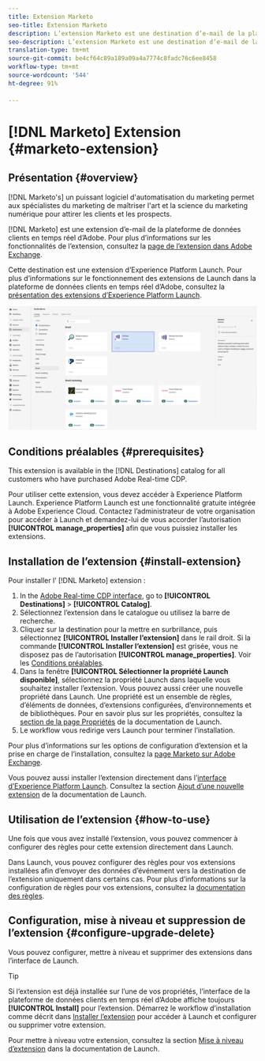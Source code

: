 ```yaml
---
title: Extension Marketo
seo-title: Extension Marketo
description: L’extension Marketo est une destination d’e-mail de la plateforme de données clients en temps réel d’Adobe. Pour plus d’informations sur les fonctionnalités de l’extension, consultez la page de l’extension dans Adobe Exchange.
seo-description: L’extension Marketo est une destination d’e-mail de la plateforme de données clients en temps réel d’Adobe. Pour plus d’informations sur les fonctionnalités de l’extension, consultez la page de l’extension dans Adobe Exchange.
translation-type: tm+mt
source-git-commit: be4cf64c89a189a09a4a7774c8fadc76c6ee8458
workflow-type: tm+mt
source-wordcount: '544'
ht-degree: 91%

---
```



# [!DNL Marketo] Extension {#marketo-extension}

## Présentation {#overview}

[!DNL Marketo's] un puissant logiciel d&#39;automatisation du marketing permet aux spécialistes du marketing de maîtriser l&#39;art et la science du marketing numérique pour attirer les clients et les prospects.

[!DNL Marketo] est une extension d’e-mail de la plateforme de données clients en temps réel d’Adobe. Pour plus d’informations sur les fonctionnalités de l’extension, consultez la [page de l’extension dans Adobe Exchange](https://exchange.adobe.com/experiencecloud.details.101071.marketo-for-adobe-launch.html).

Cette destination est une extension d’Experience Platform Launch. Pour plus d’informations sur le fonctionnement des extensions de Launch dans la plateforme de données clients en temps réel d’Adobe, consultez la [présentation des extensions d’Experience Platform Launch](/help/rtcdp/destinations/experience-platform-launch-extensions.md).

![Extension Marketo](assets/marketo-extension.png)

## Conditions préalables  {#prerequisites}

This extension is available in the [!DNL Destinations] catalog for all customers who have purchased Adobe Real-time CDP.

Pour utiliser cette extension, vous devez accéder à Experience Platform Launch. Experience Platform Launch est une fonctionnalité gratuite intégrée à Adobe Experience Cloud. Contactez l’administrateur de votre organisation pour accéder à Launch et demandez-lui de vous accorder l’autorisation **[!UICONTROL manage_properties]** afin que vous puissiez installer les extensions.

## Installation de l’extension {#install-extension}

Pour installer l’ [!DNL Marketo] extension :

1. In the [Adobe Real-time CDP interface](http://platform.adobe.com/), go to **[!UICONTROL Destinations]** > **[!UICONTROL Catalog]**.
2. Sélectionnez l’extension dans le catalogue ou utilisez la barre de recherche.
3. Cliquez sur la destination pour la mettre en surbrillance, puis sélectionnez **[!UICONTROL Installer l’extension]** dans le rail droit. Si la commande **[!UICONTROL Installer l’extension]** est grisée, vous ne disposez pas de l’autorisation **[!UICONTROL manage_properties]**. Voir les [Conditions préalables](#prerequisites).
4. Dans la fenêtre **[!UICONTROL Sélectionner la propriété Launch disponible]**, sélectionnez la propriété Launch dans laquelle vous souhaitez installer l’extension. Vous pouvez aussi créer une nouvelle propriété dans Launch. Une propriété est un ensemble de règles, d’éléments de données, d’extensions configurées, d’environnements et de bibliothèques. Pour en savoir plus sur les propriétés, consultez la [section de la page Propriétés](https://docs.adobe.com/content/help/fr-FR/launch/using/reference/admin/companies-and-properties.html#properties-page) de la documentation de Launch.
5. Le workflow vous redirige vers Launch pour terminer l’installation.

Pour plus d’informations sur les options de configuration d’extension et la prise en charge de l’installation, consultez la [page Marketo sur Adobe Exchange](https://exchange.adobe.com/experiencecloud.details.101071.marketo-for-adobe-launch.html).

Vous pouvez aussi installer l’extension directement dans l’[interface d’Experience Platform Launch](https://launch.adobe.com/). Consultez la section [Ajout d’une nouvelle extension](https://docs.adobe.com/content/help/fr-FR/launch/using/reference/manage-resources/extensions/overview.html#add-a-new-extension) de la documentation de Launch.

## Utilisation de l’extension {#how-to-use}

Une fois que vous avez installé l’extension, vous pouvez commencer à configurer des règles pour cette extension directement dans Launch.

Dans Launch, vous pouvez configurer des règles pour vos extensions installées afin d’envoyer des données d’événement vers la destination de l’extension uniquement dans certains cas. Pour plus d’informations sur la configuration de règles pour vos extensions, consultez la [documentation des règles](https://docs.adobe.com/help/fr-FR/launch/using/reference/manage-resources/rules.html).

## Configuration, mise à niveau et suppression de l’extension {#configure-upgrade-delete}

Vous pouvez configurer, mettre à niveau et supprimer des extensions dans l’interface de Launch.

>[!TIP]
>
>Si l’extension est déjà installée sur l’une de vos propriétés, l’interface de la plateforme de données clients en temps réel d’Adobe affiche toujours **[!UICONTROL Install]** pour l’extension. Démarrez le workflow d’installation comme décrit dans [Installer l’extension](#install-extension) pour accéder à Launch et configurer ou supprimer votre extension.

Pour mettre à niveau votre extension, consultez la section [Mise à niveau d’extension](https://docs.adobe.com/content/help/fr-FR/launch/using/reference/manage-resources/extensions/extension-upgrade.html) dans la documentation de Launch.